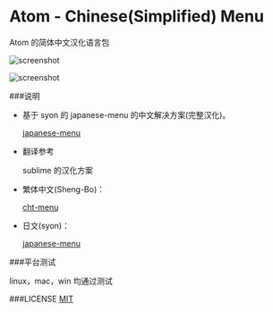 # Atom - Chinese(Simplified) Menu

Atom  的简体中文汉化语言包

![screenshot](https://github.com/chinakids/atom-chinese-menu/raw/master/screenshot.png)

![screenshot](https://github.com/chinakids/atom-chinese-menu/raw/master/screenshot2.png)

###说明
- 基于 syon 的 japanese-menu 的中文解决方案(完整汉化)。
	
	[japanese-menu](https://atom.io/packages/japanese-menu)
		
	
- 翻译参考
	
	sublime 的汉化方案
	
- 繁体中文(Sheng-Bo)：
	
	[cht-menu](https://atom.io/packages/cht-menu)
	
- 日文(syon)：
	
	[japanese-menu](https://atom.io/packages/japanese-menu)

###平台测试

linux，mac，win 均通过测试


###LICENSE
[MIT](https://github.com/chinakids/atom-chinese-menu/raw/master/LICENSE.md)
